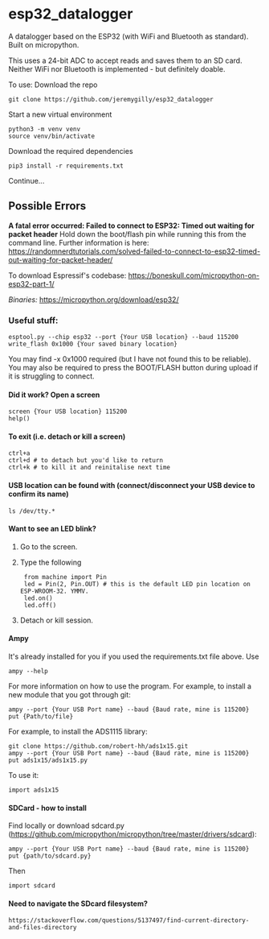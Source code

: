 # esp32_datalogger

A datalogger based on the ESP32 (with WiFi and Bluetooth as standard). Built on micropython.

This uses a 24-bit ADC to accept reads and saves them to an SD card. Neither WiFi nor Bluetooth is implemented - but definitely doable.

To use:
Download the repo

    git clone https://github.com/jeremygilly/esp32_datalogger

Start a new virtual environment

    python3 -m venv venv
    source venv/bin/activate

Download the required dependencies

    pip3 install -r requirements.txt

Continue...

## Possible Errors
**A fatal error occurred: Failed to connect to ESP32: Timed out waiting for packet header**
Hold down the boot/flash pin while running this from the command line. Further information is here: https://randomnerdtutorials.com/solved-failed-to-connect-to-esp32-timed-out-waiting-for-packet-header/

To download Espressif's codebase:
https://boneskull.com/micropython-on-esp32-part-1/

*Binaries:*
    https://micropython.org/download/esp32/

### Useful stuff:
    esptool.py --chip esp32 --port {Your USB location} --baud 115200 write_flash 0x1000 {Your saved binary location}

You may find -x 0x1000 required (but I have not found this to be reliable). You may also be required to press the BOOT/FLASH button during upload if it is struggling to connect.

#### Did it work? Open a screen

    screen {Your USB location} 115200
    help()

#### To exit (i.e. detach or kill a screen)

    ctrl+a 
    ctrl+d # to detach but you'd like to return
    ctrl+k # to kill it and reinitalise next time

#### USB location can be found with (connect/disconnect your USB device to confirm its name)

    ls /dev/tty.* 

#### Want to see an LED blink?
1. Go to the screen.
2. Type the following

        from machine import Pin
        led = Pin(2, Pin.OUT) # this is the default LED pin location on ESP-WROOM-32. YMMV.
        led.on()
        led.off()

3. Detach or kill session.

#### Ampy
It's already installed for you if you used the requirements.txt file above. Use

    ampy --help

For more information on how to use the program. For example, to install a new module that you got through git:

    ampy --port {Your USB Port name} --baud {Baud rate, mine is 115200} put {Path/to/file}

For example, to install the ADS1115 library:

    git clone https://github.com/robert-hh/ads1x15.git
    ampy --port {Your USB Port name} --baud {Baud rate, mine is 115200} put ads1x15/ads1x15.py

To use it:
    
    import ads1x15

#### SDCard - how to install
Find locally or download sdcard.py (https://github.com/micropython/micropython/tree/master/drivers/sdcard):

    ampy --port {Your USB Port name} --baud {Baud rate, mine is 115200} put {path/to/sdcard.py}

Then

    import sdcard

#### Need to navigate the SDcard filesystem?
    https://stackoverflow.com/questions/5137497/find-current-directory-and-files-directory